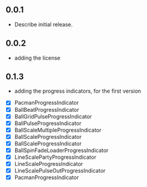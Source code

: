 ## 0.0.1

- Describe initial release.

## 0.0.2

- adding the license

## 0.1.3

- adding the progress indicators, for the first version
- [x] PacmanProgressIndicator
- [x] BallBeatProgressIndicator
- [x] BallGridPulseProgressIndicator
- [x] BallPulseProgressIndicator
- [x] BallScaleMultipleProgressIndicator
- [x] BallScaleProgressIndicator
- [x] BallScaleProgressIndicator
- [x] BallSpinFadeLoaderProgressIndicator
- [x] LineScalePartyProgressIndicator
- [x] LineScaleProgressIndicator
- [x] LineScalePulseOutProgressIndicator
- [x] PacmanProgressIndicator
